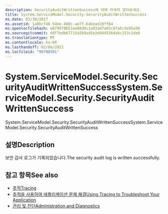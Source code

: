 ```yaml
---
description: SecurityAuditWrittenSuccess에 대해 자세히 알아보세요.
title: System.ServiceModel.Security.SecurityAuditWrittenSuccess
ms.date: 03/30/2017
ms.assetid: 1a8bcf46-54ee-460c-ae7f-64bead28ff64
ms.openlocfilehash: e0799f0653ae80d0c1a93d47a65c97a6c9a95a98
ms.sourcegitcommit: ddf7edb67715a5b9a45e3dd44536dabc153c1de0
ms.translationtype: MT
ms.contentlocale: ko-KR
ms.lasthandoff: 02/06/2021
ms.locfileid: "99798591"
---
```

# <a name="systemservicemodelsecuritysecurityauditwrittensuccess"></a><span data-ttu-id="a2fcf-103">System.ServiceModel.Security.SecurityAuditWrittenSuccess</span><span class="sxs-lookup"><span data-stu-id="a2fcf-103">System.ServiceModel.Security.SecurityAuditWrittenSuccess</span></span>

<span data-ttu-id="a2fcf-104">System.ServiceModel.Security.SecurityAuditWrittenSuccess</span><span class="sxs-lookup"><span data-stu-id="a2fcf-104">System.ServiceModel.Security.SecurityAuditWrittenSuccess</span></span>  
  
## <a name="description"></a><span data-ttu-id="a2fcf-105">설명</span><span class="sxs-lookup"><span data-stu-id="a2fcf-105">Description</span></span>  

 <span data-ttu-id="a2fcf-106">보안 감사 로그가 기록되었습니다.</span><span class="sxs-lookup"><span data-stu-id="a2fcf-106">The security audit log is written successfully.</span></span>  
  
## <a name="see-also"></a><span data-ttu-id="a2fcf-107">참고 항목</span><span class="sxs-lookup"><span data-stu-id="a2fcf-107">See also</span></span>

- [<span data-ttu-id="a2fcf-108">추적</span><span class="sxs-lookup"><span data-stu-id="a2fcf-108">Tracing</span></span>](index.md)
- [<span data-ttu-id="a2fcf-109">추적을 사용하여 애플리케이션 문제 해결</span><span class="sxs-lookup"><span data-stu-id="a2fcf-109">Using Tracing to Troubleshoot Your Application</span></span>](using-tracing-to-troubleshoot-your-application.md)
- [<span data-ttu-id="a2fcf-110">관리 및 진단</span><span class="sxs-lookup"><span data-stu-id="a2fcf-110">Administration and Diagnostics</span></span>](../index.md)
